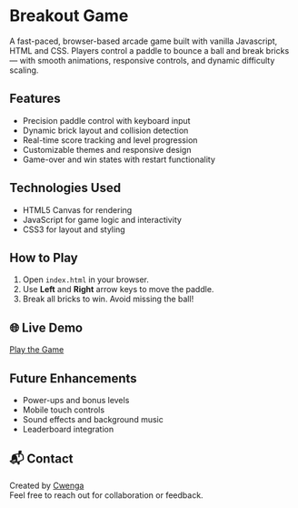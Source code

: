 # Breakout Game
A fast-paced, browser-based arcade game built with vanilla Javascript, HTML and CSS. Players control a paddle to bounce a ball and break bricks — with smooth animations, responsive controls, and dynamic difficulty scaling.

## Features
-  Precision paddle control with keyboard input
-  Dynamic brick layout and collision detection
-  Real-time score tracking and level progression
-  Customizable themes and responsive design
-  Game-over and win states with restart functionality

##  Technologies Used
- HTML5 Canvas for rendering
- JavaScript for game logic and interactivity
- CSS3 for layout and styling

## How to Play
1. Open `index.html` in your browser.
2. Use **Left** and **Right** arrow keys to move the paddle.
3. Break all bricks to win. Avoid missing the ball!

## 🌐 Live Demo

[Play the Game](https://cwenga10.github.io/Breakout-Game/)

 ## Future Enhancements
- Power-ups and bonus levels
- Mobile touch controls
- Sound effects and background music
- Leaderboard integration

## 📬 Contact
Created by [Cwenga](https://github.com/cwenga10)  
Feel free to reach out for collaboration or feedback.
